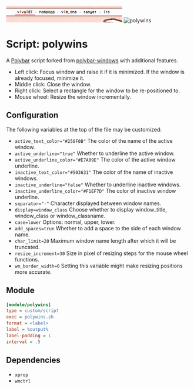 ![polywins](screenshots/polywins.png)
![polywins](screenshots/demonstration.gif)

# Script: polywins
A [Polybar](https://github.com/jaagr/polybar) script forked from [polybar-windows](https://github.com/aroma1994/polybar-windows) with additional features.
* Left click: Focus window and raise it if it is minimized. If the window is already focused, minimize it.
* Middle click: Close the window.
* Right click: Select a rectangle for the window to be re-positioned to.
* Mouse wheel: Resize the window incrementally.


## Configuration

The following variables at the top of the file may be customized:
* ``active_text_color="#250F0B"`` The color of the name of the active window.
* ``active_underline="true"`` Whether to underline the active window.
* ``active_underline_color="#E7A09E"`` The color of the active window underline.
* ``inactive_text_color="#503631"`` The color of the name of inactive
    windows.
* ``inactive_underline="false"`` Whether to underline inactive windows.
* ``inactive_underline_color="#F1EF7D"`` The color of inactive window
    underline.
* `separator="·"` Character displayed between window names.
* `display=window_class` Choose whether to display window_title, window_class or window_classname.
* `case=lower` Options: normal, upper, lower.
* `add_spaces=true` Whether to add a space to the side of each window name.
* `char_limit=20` Maximum window name length after which it will be truncated.
* `resize_increment=30` Size in pixel of resizing steps for the mouse wheel functions.
* `wm_border_width=0` Setting this variable might make resizing positions more accurate.


## Module

```ini
[module/polywins]
type = custom/script
exec = polywins.sh
format = <label>
label = %output%
label-padding = 1
interval = .5
```

## Dependencies

* `xprop`
* `wmctrl`
